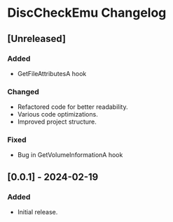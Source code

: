 # DiscCheckEmu Changelog

 
## [Unreleased]

### Added
- GetFileAttributesA hook

### Changed
- Refactored code for better readability.
- Various code optimizations.
- Improved project structure.

### Fixed
- Bug in GetVolumeInformationA hook

## [0.0.1] - 2024-02-19

### Added
- Initial release.